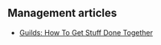 ## Management articles

- [Guilds: How To Get Stuff Done Together](https://www.linkedin.com/pulse/guilds-how-get-stuff-done-together-noel-pullen/)
